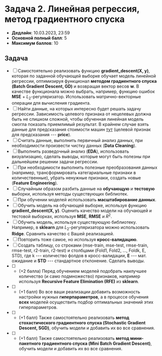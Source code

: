 # Задача 2. Линейная регрессия, метод градиентного спуска

* **Дедлайн**: 10.03.2023, 23:59
* **Основной полный балл**: 5
* **Максимум баллов**: 10

## Задача

- [ ] Самостоятельно реализовать функцию **gradient_descent(X, y)**, которая по заданной обучающей выборке обучает модель линейной регрессии, оптимизируя функционал **методом градиентного спуска (Batch Gradient Descent, GD)** и возвращая вектор весов **w**. В качестве функционала можно выбрать, например, функцию ошибок **MSE** + $L_2$-регуляризатор. Использовать матрично-векторные операции для вычисления градиента.
- [ ] Найти данные, на которых интересно будет решать задачу регрессии. Зависимость целевого признака от нецелевых должна быть не слишком сложной, чтобы обученная линейная модель смогла показать приемлимый результат. В крайнем случае взять данные для предсказания стоимости машин [тут](https://github.com/rustam-azimov/ml-course-itmo/tree/main/data/car_price) (целевой признак для предсказания --- **price**).
- [ ] Считать данные, выполнить первичный анализ данных, при необходимости произвести чистку данных (**Data Cleaning**).
- [ ] Выполнить разведочный анализ (**EDA**), использовать визуализацию, сделать выводы, которые могут быть полезны при дальнейшем решении задачи регрессии.
- [ ] При необходимости выполнить полезные преобразования данных (например, трансформировать категариальные признаки в количественные), убрать ненужные признаки, создать новые (**Feature Engineering**).
- [ ] Случайным образом разбить данные на **обучающую** и **тестовую** выборки, используя методы существующих библиотек.
- [ ] При обучении моделей использовать **масштабирование данных**.
- [ ] Обучить модель на обучающей выборке, используя функцию **gradient_descent(X, y)**. Оценить качество модели на обучающей и тестовой выборках, используя **MSE**, **RMSE** и $R^2$.
- [ ] Обучить модель, используя существующую библиотеку. Например, в **sklearn** для $L_2$-регуляризатора можно использовать **Ridge**. Сравнить качество с Вашей реализацией.
- [ ] Повторить тоже самое, но используя **кросс-валидацию**.
- [ ] Создать таблицу, со строками (mse-train, mse-test, rmse-train, rmse-test, r2-train, r2-test) и столбцами (Fold1, Fold2, ..., Foldk, E, STD), где k --- количество фолдов в кросс-валидации, **E** --- мат. ожидание и **STD** --- стандартное отклонение. Сделать выводы.
- [ ] * (+2 балла) Перед обучением моделей подобрать наилучшее количество (и само подмножество) признаков, например используя **Recursive Feature Elimination (RFE)** из **sklearn**.
- [ ] * (+1 балл) Во все ваши реализации добавить возможность настройки нужных **гиперпараметров**, а в процессе обучения **всех** моделей осуществить подбор оптимальных значений этих гиперпараметров.
- [ ] * (+1 балл) Также самостоятельно реализовать **метод стохастического градиентного спуска (Stochastic Gradient Descent, SGD)**, обучить модели и добавить их во все сравнения.
- [ ] * (+1 балл) Также самостоятельно реализовать **метод мини-пакетного градиентного спуска (Mini Batch Gradient Descent)**, обучить модели и добавить их во все сравнения.
